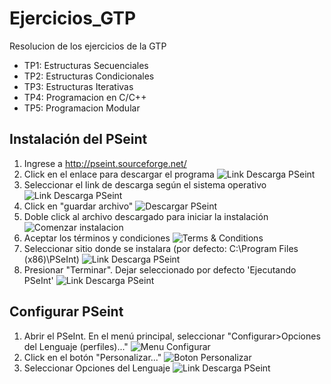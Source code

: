 # Ejercicios_GTP
Resolucion de los ejercicios de la GTP

* TP1: Estructuras Secuenciales
* TP2: Estructuras Condicionales
* TP3: Estructuras Iterativas
* TP4: Programacion en C/C++
* TP5: Programacion Modular

## Instalación del PSeint
1. Ingrese a http://pseint.sourceforge.net/
2. Click en el enlace para descargar el programa
![Link Descarga PSeint](Imagenes/paso_2.png)
3. Seleccionar el link de descarga según el sistema operativo
![Link Descarga PSeint](Imagenes/paso_3.png)
4. Click en "guardar archivo"
![Descargar PSeint](Imagenes/paso_4.png)
5. Doble click al archivo descargado para iniciar la instalación
![Comenzar instalacion](Imagenes/paso_5.png)
6. Aceptar los términos y condiciones
![Terms & Conditions](Imagenes/paso_6.png)
7. Seleccionar sitio donde se instalara (por defecto: C:\Program Files (x86)\PSeInt)
![Link Descarga PSeint](Imagenes/paso_7.png)
8. Presionar "Terminar". Dejar seleccionado por defecto 'Ejecutando PSeInt'
![Link Descarga PSeint](Imagenes/paso_8.png)

## Configurar PSeint
1. Abrir el PSeInt. En el menú principal, seleccionar "Configurar>Opciones del Lenguaje (perfiles)..."
![Menu Configurar](Imagenes/paso_10.png)
2. Click en el botón "Personalizar..."
![Boton Personalizar](Imagenes/paso_11.png)
3. Seleccionar Opciones del Lenguaje
![Link Descarga PSeint](Imagenes/paso_12.png)
